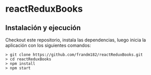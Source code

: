 # reactReduxBooks

## Instalación y ejecución
Checkout este repositorio, instala las dependencias, luego inicia la aplicación con los siguientes comandos:

```
> git clone https://github.com/frandm182/reactReduxBooks.git
> cd reactReduxBooks
> npm install
> npm start

```
